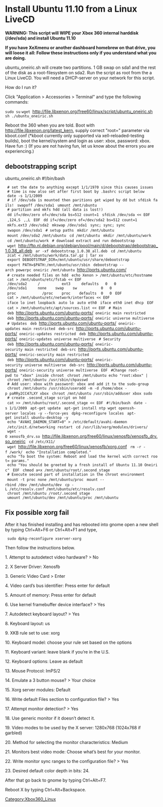 # Install Ubuntu 11.10 from a Linux LiveCD

**WARNING: This script will WIPE your Xbox 360 internal harddisk
(/dev/sda) and install Ubuntu 11.10**

**If you have XeXmenu or another dashboard homebrew on that drive, you
will loose it all: Follow these instructions only if you understand what
you are doing.**

ubuntu_oneiric.sh will create two partitions. 1 GB swap on sda1 and the
rest of the disk as a root-filesystem on sda2. Run the script as root
from the a Linux LiveCD. You will need a DHCP-server on your network for
this script.

How do I run it?

Click "Application \> Accessories \> Terminal" and type the following
commands:

`sudo su`
`wget `<http://file.libxenon.org/free60/linux/script/ubuntu_oneiric.sh>
`sh ./ubuntu_oneiric.sh`

Reboot the 360 when you are told. Boot with
<http://file.libxenon.org/latest_kern>, supply correct "root=" parameter
via kboot.conf (\*kboot currently only supported via
xell-reloaded-testing builds), boot the kernel/system and login as user:
xbox, password: xbox. Have fun :) (If you are not having fun, let us
know about the errors you are
experiencing.)

## debootstrapping script


ubuntu_oneiric.sh
\#\!/bin/bash

` # set the date to anything except 1/1/1970 since this causes issues`
` # time is now also set after first boot by .bashrc script below`
` date -s 1/1/2009`
` # if /dev/sda is mounted then paritions get wiped by dd but sfdisk fails!`
` swapoff /dev/sda1`
` umount /mnt/ubuntu`
` # partition and mkfs hdd (all data is lost!)`
` dd if=/dev/zero of=/dev/sda bs=512 count=1`
` sfdisk /dev/sda << EOF`
` ,124,S`
` ,,L`
` EOF`
` dd if=/dev/zero of=/dev/sda2 bs=512 count=1`
` mkfs.ext3 /dev/sda2`
` mkswap /dev/sda1`
` sync; sync; sync`
` swapon /dev/sda1`
` # setup paths`
` mkdir /mnt/ubuntu`
` mount /dev/sda2 /mnt/ubuntu`
` cd /mnt/ubuntu`
` mkdir /mnt/ubuntu/work`
` cd /mnt/ubuntu/work`
` # download extract and run debootstrap`
` wget `<http://ftp.nl.debian.org/debian/pool/main/d/debootstrap/debootstrap_1.0.38_all.deb>
` ar -xf debootstrap_1.0.38_all.deb`
` cd /mnt/ubuntu`
` zcat < /mnt/ubuntu/work/data.tar.gz | tar xv`
` export DEBOOTSTRAP_DIR=/mnt/ubuntu/usr/share/debootstrap`
` export PATH=$PATH:/mnt/ubuntu/usr/sbin`
` debootstrap --arch powerpc oneiric /mnt/ubuntu `<http://ports.ubuntu.com/>
` # create needed files on hdd`
` echo Xenon > /mnt/ubuntu/etc/hostname`
` cat > /mnt/ubuntu/etc/fstab << EOF`
` /dev/sda2     /          ext3     defaults   0   0`
` /dev/sda1     none    swap    sw           0   0`
` proc            /proc    proc    defaults  0   0`
` EOF`
` cat > /mnt/ubuntu/etc/network/interfaces << EOF`
` iface lo inet loopback`
` auto lo`
` auto eth0`
` iface eth0 inet dhcp`
` EOF`
` cat > /mnt/ubuntu/etc/apt/sources.list << EOF`
` # Main`
` deb `<http://ports.ubuntu.com/ubuntu-ports/>` oneiric main restricted`
` deb `<http://ports.ubuntu.com/ubuntu-ports/>` oneiric universe multiverse`
` # Updates`
` deb `<http://ports.ubuntu.com/ubuntu-ports/>` oneiric-updates main restricted`
` deb-src `<http://ports.ubuntu.com/ubuntu-ports/>` oneiric-updates restricted`
` deb `<http://ports.ubuntu.com/ubuntu-ports/>` oneiric-updates universe multiverse`
` # Security`
` deb `<http://ports.ubuntu.com/ubuntu-ports/>` oneiric-security main restricted`
` deb-src `<http://ports.ubuntu.com/ubuntu-ports/>` oneiric-security main restricted`
` deb `<http://ports.ubuntu.com/ubuntu-ports/>` oneiric-security universe multiverse`
` deb-src `<http://ports.ubuntu.com/ubuntu-ports/>` oneiric-security universe multiverse`
` EOF`
` #Change root-pwd to "xbox" inside chroot`
` chroot /mnt/ubuntu echo "root:xbox" | chroot /mnt/ubuntu /usr/sbin/chpasswd`
` # Add user: xbox with password: xbox and add it to the sudo-group`
` chroot /mnt/ubuntu /usr/sbin/useradd -m -d /home/xbox -p paRRy2CC47LXY xbox`
` chroot /mnt/ubuntu /usr/sbin/adduser xbox sudo`
` # create .second_stage script on hdd`
` cat >> /mnt/ubuntu/root/.second_stage << EOF`
` #!/bin/bash`
` date -s 1/1/2009`
` apt-get update`
` apt-get install ntp wget openssh-server locales -y --force-yes`
` dpkg-reconfigure locales`
` apt-get install ubuntu-desktop -y`
` echo "AVAHI_DAEMON_START=0" > /etc/default/avahi-daemon`
` /etc/init.d/networking restart`
` cd /usr/lib/xorg/modules/drivers/`
` wget -O xenosfb_drv.so `<http://file.libxenon.org/free60/linux/xenosfb/xenosfb_drv.so_oneiric>
` cd /etc/X11/`
` wget `<http://file.libxenon.org/free60/linux/xenosfb/xorg.conf>
` rm -r -f /work/`
` echo "Installation completed."`
` echo "To boot the system: Reboot and load the kernel with correct root= params."`
` echo "You should be greeted by a fresh install of Ubuntu 11.10 Oneiric"`
` EOF`
` chmod a+x /mnt/ubuntu/root/.second_stage`
` # Execute second part of installation in the chroot environment`
` mount -t proc none /mnt/ubuntu/proc`
` mount --rbind /dev /mnt/ubuntu/dev`
` cp -L /etc/resolv.conf /mnt/ubuntu/etc/resolv.conf`
` chroot /mnt/ubuntu /root/.second_stage`
` umount /mnt/ubuntu/dev /mnt/ubuntu/proc /mnt/ubuntu`

## Fix possible xorg fail

After it has finished installing and has rebooted into gnome open a new
shell by typing Ctrl+Alt+F6 or Ctrl+Alt+F1 and type,

` sudo dpkg-reconfigure xserver-xorg`

Then follow the instructions below.

1\. Attempt to autodetect video hardware? \> No

2\. X Server Driver: Xenosfb

3\. Generic Video Card \> Enter

4\. Video card’s bus identifier: Press enter for default

5\. Amount of memory: Press enter for default

6\. Use kernel framebuffer device interface? \> Yes

7\. Autodetect keyboard layout? \> Yes

8\. Keyboard layout: us

9\. XKB rule set to use: xorg

10\. Keyboard model: choose your rule set based on the options

11\. Keyboard variant: leave blank if you’re in the U.S.

12\. Keyboard options: Leave as default

13\. Mouse Protocol: ImPS/2

14\. Emulate a 3 button mouse? \> Your choice

15\. Xorg server modules: Default

16\. Write default Files section to configuration file? \> Yes

17\. Attempt monitor detection? \> Yes

18\. Use generic monitor if it doesn’t detect it.

19\. Video modes to be used by the X server: 1280x768 (1024x768 if
garbled)

20\. Method for selecting the monitor characteristics: Medium

21\. Monitors best video mode: Choose what’s best for your monitor.

22\. Write monitor sync ranges to the configuration file? \> Yes

23\. Desired default color depth in bits: 24.

After that go back to gnome by typing Ctrl+Alt+F7.

Reboot X by typing Ctrl+Alt+Backspace.

[Category:Xbox360_Linux](Category_Xbox360_Linux.md "wikilink")